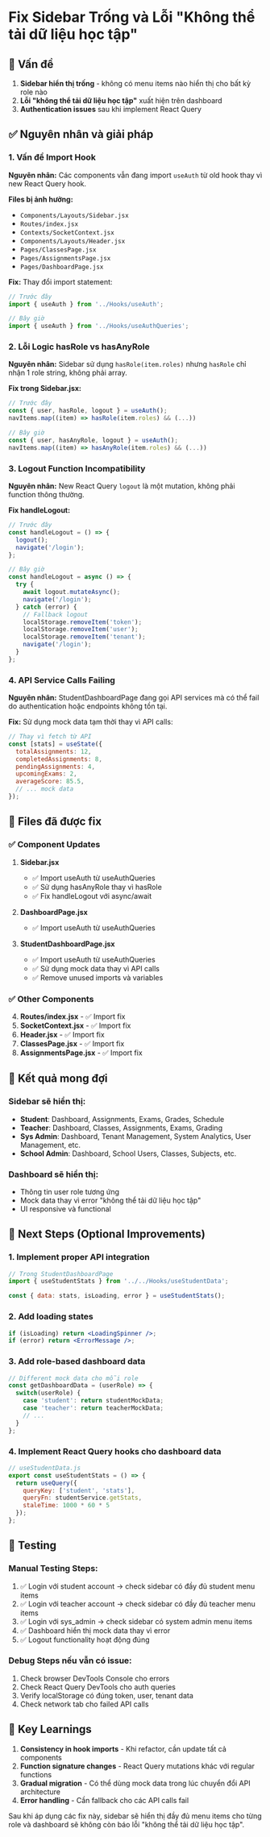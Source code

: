 # Fix Sidebar Trống và Lỗi "Không thể tải dữ liệu học tập"

## 🐛 Vấn đề

1. **Sidebar hiển thị trống** - không có menu items nào hiển thị cho bất kỳ role nào
2. **Lỗi "không thể tải dữ liệu học tập"** xuất hiện trên dashboard
3. **Authentication issues** sau khi implement React Query

## ✅ Nguyên nhân và giải pháp

### 1. **Vấn đề Import Hook**

**Nguyên nhân:** Các components vẫn đang import `useAuth` từ old hook thay vì new React Query hook.

**Files bị ảnh hưởng:**
- `Components/Layouts/Sidebar.jsx`
- `Routes/index.jsx` 
- `Contexts/SocketContext.jsx`
- `Components/Layouts/Header.jsx`
- `Pages/ClassesPage.jsx`
- `Pages/AssignmentsPage.jsx`
- `Pages/DashboardPage.jsx`

**Fix:** Thay đổi import statement:
```jsx
// Trước đây
import { useAuth } from '../Hooks/useAuth';

// Bây giờ  
import { useAuth } from '../Hooks/useAuthQueries';
```

### 2. **Lỗi Logic hasRole vs hasAnyRole**

**Nguyên nhân:** Sidebar sử dụng `hasRole(item.roles)` nhưng `hasRole` chỉ nhận 1 role string, không phải array.

**Fix trong Sidebar.jsx:**
```jsx
// Trước đây
const { user, hasRole, logout } = useAuth();
navItems.map((item) => hasRole(item.roles) && (...))

// Bây giờ
const { user, hasAnyRole, logout } = useAuth();  
navItems.map((item) => hasAnyRole(item.roles) && (...))
```

### 3. **Logout Function Incompatibility**

**Nguyên nhân:** New React Query `logout` là một mutation, không phải function thông thường.

**Fix handleLogout:**
```jsx
// Trước đây
const handleLogout = () => {
  logout();
  navigate('/login');
};

// Bây giờ
const handleLogout = async () => {
  try {
    await logout.mutateAsync();
    navigate('/login');
  } catch (error) {
    // Fallback logout
    localStorage.removeItem('token');
    localStorage.removeItem('user');
    localStorage.removeItem('tenant');
    navigate('/login');
  }
};
```

### 4. **API Service Calls Failing**

**Nguyên nhân:** StudentDashboardPage đang gọi API services mà có thể fail do authentication hoặc endpoints không tồn tại.

**Fix:** Sử dụng mock data tạm thời thay vì API calls:
```jsx
// Thay vì fetch từ API
const [stats] = useState({
  totalAssignments: 12,
  completedAssignments: 8,
  pendingAssignments: 4,
  upcomingExams: 2,
  averageScore: 85.5,
  // ... mock data
});
```

## 🔧 Files đã được fix

### ✅ Component Updates
1. **Sidebar.jsx**
   - ✅ Import useAuth từ useAuthQueries
   - ✅ Sử dụng hasAnyRole thay vì hasRole
   - ✅ Fix handleLogout với async/await

2. **DashboardPage.jsx**
   - ✅ Import useAuth từ useAuthQueries

3. **StudentDashboardPage.jsx**
   - ✅ Import useAuth từ useAuthQueries
   - ✅ Sử dụng mock data thay vì API calls
   - ✅ Remove unused imports và variables

### ✅ Other Components
4. **Routes/index.jsx** - ✅ Import fix
5. **SocketContext.jsx** - ✅ Import fix  
6. **Header.jsx** - ✅ Import fix
7. **ClassesPage.jsx** - ✅ Import fix
8. **AssignmentsPage.jsx** - ✅ Import fix

## 🎯 Kết quả mong đợi

### Sidebar sẽ hiển thị:
- **Student**: Dashboard, Assignments, Exams, Grades, Schedule
- **Teacher**: Dashboard, Classes, Assignments, Exams, Grading  
- **Sys Admin**: Dashboard, Tenant Management, System Analytics, User Management, etc.
- **School Admin**: Dashboard, School Users, Classes, Subjects, etc.

### Dashboard sẽ hiển thị:
- Thông tin user role tương ứng
- Mock data thay vì error "không thể tải dữ liệu học tập"
- UI responsive và functional

## 🔮 Next Steps (Optional Improvements)

### 1. **Implement proper API integration**
```jsx
// Trong StudentDashboardPage
import { useStudentStats } from '../../Hooks/useStudentData';

const { data: stats, isLoading, error } = useStudentStats();
```

### 2. **Add loading states**
```jsx
if (isLoading) return <LoadingSpinner />;
if (error) return <ErrorMessage />;
```

### 3. **Add role-based dashboard data**
```jsx
// Different mock data cho mỗi role
const getDashboardData = (userRole) => {
  switch(userRole) {
    case 'student': return studentMockData;
    case 'teacher': return teacherMockData;
    // ...
  }
};
```

### 4. **Implement React Query hooks cho dashboard data**
```jsx
// useStudentData.js
export const useStudentStats = () => {
  return useQuery({
    queryKey: ['student', 'stats'],
    queryFn: studentService.getStats,
    staleTime: 1000 * 60 * 5
  });
};
```

## 🧪 Testing

### Manual Testing Steps:
1. ✅ Login với student account → check sidebar có đầy đủ student menu items
2. ✅ Login với teacher account → check sidebar có đầy đủ teacher menu items  
3. ✅ Login với sys_admin → check sidebar có system admin menu items
4. ✅ Dashboard hiển thị mock data thay vì error
5. ✅ Logout functionality hoạt động đúng

### Debug Steps nếu vẫn có issue:
1. Check browser DevTools Console cho errors
2. Check React Query DevTools cho auth queries
3. Verify localStorage có đúng token, user, tenant data
4. Check network tab cho failed API calls

## 📝 Key Learnings

1. **Consistency in hook imports** - Khi refactor, cần update tất cả components
2. **Function signature changes** - React Query mutations khác với regular functions
3. **Gradual migration** - Có thể dùng mock data trong lúc chuyển đổi API architecture
4. **Error handling** - Cần fallback cho các API calls fail

Sau khi áp dụng các fix này, sidebar sẽ hiển thị đầy đủ menu items cho từng role và dashboard sẽ không còn báo lỗi "không thể tải dữ liệu học tập".
